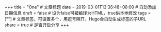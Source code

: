 +++
title = "One"  # 文章标题
date = 2019-03-01T13:36:48+08:00  # 自动添加日期信息
draft = false  # 设为false可被编译为HTML，true供本地修改
tags = [""]  # 文章标签，可设置多个，用逗号隔开。Hugo会自动生成标签的子URL
share = true  # 是否开启分享
+++